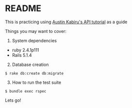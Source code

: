 # README

This is practicing using [Austin Kabiru's API tutorial](https://scotch.io/tutorials/build-a-restful-json-api-with-rails-5-part-one) as a guide

Things you may want to cover:

1. System dependencies
* ruby 2.4.1p111
* Rails 5.1.4

2. Database creation
```
$ rake db:create db:migrate
```

3. How to run the test suite
```
$ bundle exec rspec
```

Lets go!
